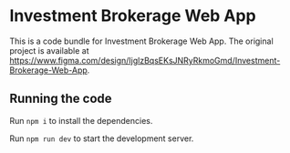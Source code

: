 
  # Investment Brokerage Web App

  This is a code bundle for Investment Brokerage Web App. The original project is available at https://www.figma.com/design/IjglzBqsEKsJNRyRkmoGmd/Investment-Brokerage-Web-App.

  ## Running the code

  Run `npm i` to install the dependencies.

  Run `npm run dev` to start the development server.
  